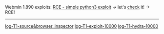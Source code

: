 Webmin 1.890 exploits:
[RCE - simple python3 exploit](https://github.com/foxsin34/WebMin-1.890-Exploit-unauthorized-RCE/blob/master/webmin-1.890_exploit.py) -> let's [check](log-T1-exploit-10000.md) it! -> RCE!


****

[log-T1-source&browser_inspector](log-T1-source&browser_inspector.md)
[log-T1-exploit-10000](log-T1-exploit-10000.md)
[log-T1-hydra-10000](log-T1-hydra-10000.md)
